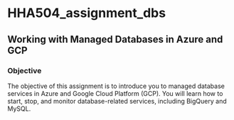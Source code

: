 # HHA504_assignment_dbs

## Working with Managed Databases in Azure and GCP

### Objective
The objective of this assignment is to introduce you to managed database services in Azure and Google Cloud Platform (GCP). You will learn how to start, stop, and monitor database-related services, including BigQuery and MySQL.
